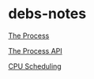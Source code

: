 # debs-notes

[The Process](https://debamitra.github.io/debs-notes/the-process.html)

[The Process API](https://debamitra.github.io/debs-notes/process-api.html)

[CPU Scheduling](https://debamitra.github.io/debs-notes/cpu-scheduling.html)

